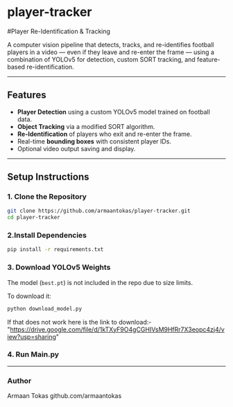 # player-tracker

#Player Re-Identification & Tracking

A computer vision pipeline that detects, tracks, and re-identifies football players in a video — even if they leave and re-enter the frame — using a combination of YOLOv5 for detection, custom SORT tracking, and feature-based re-identification.

---

## Features

- **Player Detection** using a custom YOLOv5 model trained on football data.
- **Object Tracking** via a modified SORT algorithm.
- **Re-Identification** of players who exit and re-enter the frame.
- Real-time **bounding boxes** with consistent player IDs.
- Optional video output saving and display.

---

## Setup Instructions

### 1. Clone the Repository
```bash
git clone https://github.com/armaantokas/player-tracker.git
cd player-tracker
```
### 2.Install Dependencies
```bash
pip install -r requirements.txt
```

### 3. Download YOLOv5 Weights
The model (`best.pt`) is not included in the repo due to size limits.

To download it:
```bash
python download_model.py
```

If that does not work here is the link to download:- "https://drive.google.com/file/d/1kTXyF9O4gCGHIVsM9HfRr7X3eopc4zj4/view?usp=sharing"

### 4. Run Main.py

---

### Author
Armaan Tokas
github.com/armaantokas
